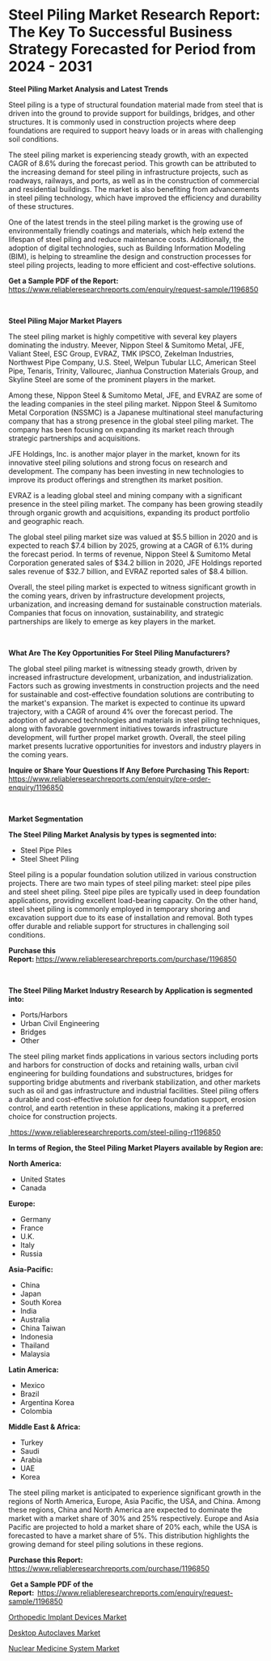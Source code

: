 <p><h1>Steel Piling Market Research Report: The Key To Successful Business Strategy Forecasted for Period from 2024 - 2031</h1></p><p><strong>Steel Piling Market Analysis and Latest Trends</strong></p>
<p><p>Steel piling is a type of structural foundation material made from steel that is driven into the ground to provide support for buildings, bridges, and other structures. It is commonly used in construction projects where deep foundations are required to support heavy loads or in areas with challenging soil conditions.</p><p>The steel piling market is experiencing steady growth, with an expected CAGR of 8.6% during the forecast period. This growth can be attributed to the increasing demand for steel piling in infrastructure projects, such as roadways, railways, and ports, as well as in the construction of commercial and residential buildings. The market is also benefiting from advancements in steel piling technology, which have improved the efficiency and durability of these structures.</p><p>One of the latest trends in the steel piling market is the growing use of environmentally friendly coatings and materials, which help extend the lifespan of steel piling and reduce maintenance costs. Additionally, the adoption of digital technologies, such as Building Information Modeling (BIM), is helping to streamline the design and construction processes for steel piling projects, leading to more efficient and cost-effective solutions.</p></p>
<p><strong>Get a Sample PDF of the Report:&nbsp;</strong> <a href="https://www.reliableresearchreports.com/enquiry/request-sample/1196850">https://www.reliableresearchreports.com/enquiry/request-sample/1196850</a></p>
<p>&nbsp;</p>
<p><strong>Steel Piling Major Market Players</strong></p>
<p><p>The steel piling market is highly competitive with several key players dominating the industry. Meever, Nippon Steel & Sumitomo Metal, JFE, Valiant Steel, ESC Group, EVRAZ, TMK IPSCO, Zekelman Industries, Northwest Pipe Company, U.S. Steel, Welpun Tubular LLC, American Steel Pipe, Tenaris, Trinity, Vallourec, Jianhua Construction Materials Group, and Skyline Steel are some of the prominent players in the market.</p><p>Among these, Nippon Steel & Sumitomo Metal, JFE, and EVRAZ are some of the leading companies in the steel piling market. Nippon Steel & Sumitomo Metal Corporation (NSSMC) is a Japanese multinational steel manufacturing company that has a strong presence in the global steel piling market. The company has been focusing on expanding its market reach through strategic partnerships and acquisitions.</p><p>JFE Holdings, Inc. is another major player in the market, known for its innovative steel piling solutions and strong focus on research and development. The company has been investing in new technologies to improve its product offerings and strengthen its market position.</p><p>EVRAZ is a leading global steel and mining company with a significant presence in the steel piling market. The company has been growing steadily through organic growth and acquisitions, expanding its product portfolio and geographic reach.</p><p>The global steel piling market size was valued at $5.5 billion in 2020 and is expected to reach $7.4 billion by 2025, growing at a CAGR of 6.1% during the forecast period. In terms of revenue, Nippon Steel & Sumitomo Metal Corporation generated sales of $34.2 billion in 2020, JFE Holdings reported sales revenue of $32.7 billion, and EVRAZ reported sales of $8.4 billion.</p><p>Overall, the steel piling market is expected to witness significant growth in the coming years, driven by infrastructure development projects, urbanization, and increasing demand for sustainable construction materials. Companies that focus on innovation, sustainability, and strategic partnerships are likely to emerge as key players in the market.</p></p>
<p>&nbsp;</p>
<p><strong>What Are The Key Opportunities For Steel Piling Manufacturers?</strong></p>
<p><p>The global steel piling market is witnessing steady growth, driven by increased infrastructure development, urbanization, and industrialization. Factors such as growing investments in construction projects and the need for sustainable and cost-effective foundation solutions are contributing to the market's expansion. The market is expected to continue its upward trajectory, with a CAGR of around 4% over the forecast period. The adoption of advanced technologies and materials in steel piling techniques, along with favorable government initiatives towards infrastructure development, will further propel market growth. Overall, the steel piling market presents lucrative opportunities for investors and industry players in the coming years.</p></p>
<p><strong>Inquire or Share Your Questions If Any Before Purchasing This Report:</strong> <a href="https://www.reliableresearchreports.com/enquiry/pre-order-enquiry/1196850">https://www.reliableresearchreports.com/enquiry/pre-order-enquiry/1196850</a></p>
<p>&nbsp;</p>
<p><strong>Market Segmentation</strong></p>
<p><strong>The Steel Piling Market Analysis by types is segmented into:</strong></p>
<p><ul><li>Steel Pipe Piles</li><li>Steel Sheet Piling</li></ul></p>
<p><p>Steel piling is a popular foundation solution utilized in various construction projects. There are two main types of steel piling market: steel pipe piles and steel sheet piling. Steel pipe piles are typically used in deep foundation applications, providing excellent load-bearing capacity. On the other hand, steel sheet piling is commonly employed in temporary shoring and excavation support due to its ease of installation and removal. Both types offer durable and reliable support for structures in challenging soil conditions.</p></p>
<p><strong>Purchase this Report:&nbsp;</strong><a href="https://www.reliableresearchreports.com/purchase/1196850">https://www.reliableresearchreports.com/purchase/1196850</a></p>
<p>&nbsp;</p>
<p><strong>The Steel Piling Market Industry Research by Application is segmented into:</strong></p>
<p><ul><li>Ports/Harbors</li><li>Urban Civil Engineering</li><li>Bridges</li><li>Other</li></ul></p>
<p><p>The steel piling market finds applications in various sectors including ports and harbors for construction of docks and retaining walls, urban civil engineering for building foundations and substructures, bridges for supporting bridge abutments and riverbank stabilization, and other markets such as oil and gas infrastructure and industrial facilities. Steel piling offers a durable and cost-effective solution for deep foundation support, erosion control, and earth retention in these applications, making it a preferred choice for construction projects.</p></p>
<p><a href="https://www.reliableresearchreports.com/steel-piling-r1196850">&nbsp;https://www.reliableresearchreports.com/steel-piling-r1196850</a></p>
<p><strong>In terms of Region, the Steel Piling Market Players available by Region are:</strong></p>
<p>
    <p> <strong> North America: </strong>
        <ul>
            <li>United States</li>
            <li>Canada</li>
        </ul>
        </p> 
    <p> <strong> Europe: </strong>
        <ul>
            <li>Germany</li>
            <li>France</li>
            <li>U.K.</li>
            <li>Italy</li>
            <li>Russia</li>
        </ul>
        </p> 
    <p> <strong> Asia-Pacific: </strong>
        <ul>
            <li>China</li>
            <li>Japan</li>
            <li>South Korea</li>
            <li>India</li>
            <li>Australia</li>
            <li>China Taiwan</li>
            <li>Indonesia</li>
            <li>Thailand</li>
            <li>Malaysia</li>
        </ul>
        </p> 
    <p> <strong> Latin America: </strong>
        <ul>
            <li>Mexico</li>
            <li>Brazil</li>
            <li>Argentina Korea</li>
            <li>Colombia</li>
        </ul>
        </p> 
    <p> <strong> Middle East & Africa: </strong>
        <ul>
            <li>Turkey</li>
            <li>Saudi</li>
            <li>Arabia</li>
            <li>UAE</li>
            <li>Korea</li>
        </ul>
    </p>
    </p>
<p><p>The steel piling market is anticipated to experience significant growth in the regions of North America, Europe, Asia Pacific, the USA, and China. Among these regions, China and North America are expected to dominate the market with a market share of 30% and 25% respectively. Europe and Asia Pacific are projected to hold a market share of 20% each, while the USA is forecasted to have a market share of 5%. This distribution highlights the growing demand for steel piling solutions in these regions.</p></p>
<p><strong>Purchase this Report: </strong><a href="https://www.reliableresearchreports.com/purchase/1196850">https://www.reliableresearchreports.com/purchase/1196850</a></p>
<p>&nbsp;<strong>Get a Sample PDF of the Report:&nbsp;&nbsp;</strong><a href="https://www.reliableresearchreports.com/enquiry/request-sample/1196850">https://www.reliableresearchreports.com/enquiry/request-sample/1196850</a></p>
<p><strong></strong></p>
<p><p><a href="https://view.publitas.com/reportprime-1/orthopedic-implant-devices-industry-analysis-report-its-market-size-share-trends-by-application-region-competitive-strategies-2024-2031/">Orthopedic Implant Devices Market</a></p><p><a href="https://view.publitas.com/reportprime-1/global-desktop-autoclaves-market-focus-on-application-end-use-industry-type-equipment-and-region-analysis-and-forecast-2024-2031/">Desktop Autoclaves Market</a></p><p><a href="https://view.publitas.com/reportprime-1/nuclear-medicine-system-market-global-market-insights-and-sales-trends-2024-to-2031/">Nuclear Medicine System Market</a></p></p>